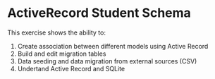 ActiveRecord Student Schema
===========================

This exercise shows the ability to:
1) Create association between different models using Active Record
2) Build and edit migration tables
3) Data seeding and data migration from external sources (CSV)
4) Undertand Active Record and SQLite

